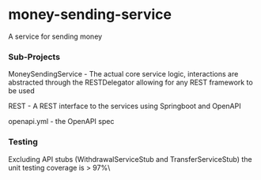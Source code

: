 # money-sending-service
A service for sending money


### Sub-Projects
MoneySendingService - The actual core service logic, interactions are abstracted through the RESTDelegator allowing for any REST framework to be used

REST - A REST interface to the services using Springboot and OpenAPI

openapi.yml - the OpenAPI spec


### Testing
Excluding API stubs (WithdrawalServiceStub and TransferServiceStub) the unit testing coverage is > 97%\


